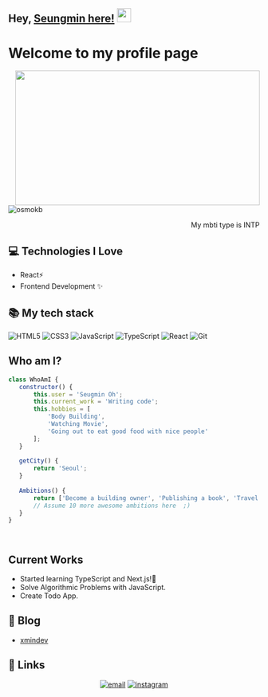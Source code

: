 <!--### Hi there 👋

<!--
**osmokb/osmokb** is a ✨ _special_ ✨ repository because its `README.md` (this file) appears on your GitHub profile.

Here are some ideas to get you started:

- 🔭 I’m currently working on ...
- 🌱 I’m currently learning ...
- 👯 I’m looking to collaborate on ...
- 🤔 I’m looking for help with ...
- 💬 Ask me about ...
- 📫 How to reach me: ...
- 😄 Pronouns: ...
- ⚡ Fun fact: ...
-->
## Hey, [Seungmin here!](https://www.youtube.com/channel/UCietjxpksncMdOUkycv5nqA)  <img src="https://media.giphy.com/media/hvRJCLFzcasrR4ia7z/giphy.gif" width="28px" height="28px">

<h1>Welcome to my profile page </h1> 

<img width="490" height="270" src="https://media.giphy.com/media/9B8wYztAoe1zO/source.gif" align=right>

<p align="left"> <img src="https://komarev.com/ghpvc/?username=osmokb" alt="osmokb" /> </p>


<div style="text-align: right">My mbti type is INTP</div>

## :computer: Technologies I Love
* React⚡️
* Frontend Development ✨


 <h2> 📚 My tech stack  </h2>

![HTML5](https://img.shields.io/badge/-HTML5-F05032?style=for-the-badge&logo=html5&logoColor=ffffff)
![CSS3](https://img.shields.io/badge/-CSS3-007ACC?style=for-the-badge&logo=css3)
![JavaScript](https://img.shields.io/badge/-JavaScript-%23F7DF1C?style=for-the-badge&logo=javascript&logoColor=000000&labelColor=%23F7DF1C&color=%23FFCE5A)
![TypeScript](https://img.shields.io/badge/-TypeScript-007ACC?style=for-the-badge&logo=typescript&logoColor=white)
![React](https://img.shields.io/badge/-React-222222?style=for-the-badge&logo=react)
![Git](https://img.shields.io/badge/-Git-F05032?style=for-the-badge&logo=git&logoColor=ffffff)



 ## Who am I?
 ```JavaScript
class WhoAmI {
	constructor() {
		this.user = 'Seugmin Oh';
		this.current_work = 'Writing code';
		this.hobbies = [
			'Body Building',
			'Watching Movie',
			'Going out to eat good food with nice people'
		];
	}
   
	getCity() {
		return 'Seoul';
	}
   
	Ambitions() {
		return ['Become a building owner', 'Publishing a book', 'Travel the world'];
		// Assume 10 more awesome ambitions here  ;)
	}
}

	
 ```
 
## Current Works
 * Started learning TypeScript and Next.js!🌱
 * Solve Algorithmic Problems with JavaScript.
 * Create Todo App.

## :memo: Blog

<!-- BLOG-POST-LIST:START -->
- [xmindev](https://xmindev.tistory.com/)

## :link: Links
<p align="center">
	<a href="mailto:osm9161@gmail.com"><img src="https://img.icons8.com/color/96/000000/gmail.png" alt="email"/></a>
  <a href="https://www.instagram.com/xmin.oh"><img src="https://img.icons8.com/color/96/000000/instagram-new.png" alt="instagram"/></a>
</p>


 

 
 
